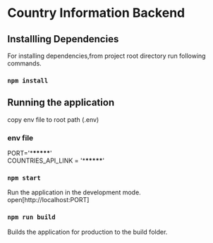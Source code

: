 # Country Information Backend

## Installling Dependencies

For installing dependencies,from project root directory run following commands.

### `npm install`

## Running the application

copy env file to root path (.env)

### env file

PORT='\***\*\*\*\*\***'<br/>
COUNTRIES_API_LINK = '\***\*\*\*\*\***'<br/>

### `npm start`

Run the application in the development mode.\
open[http://localhost:PORT]

### `npm run build`

Builds the application for production to the build folder.
